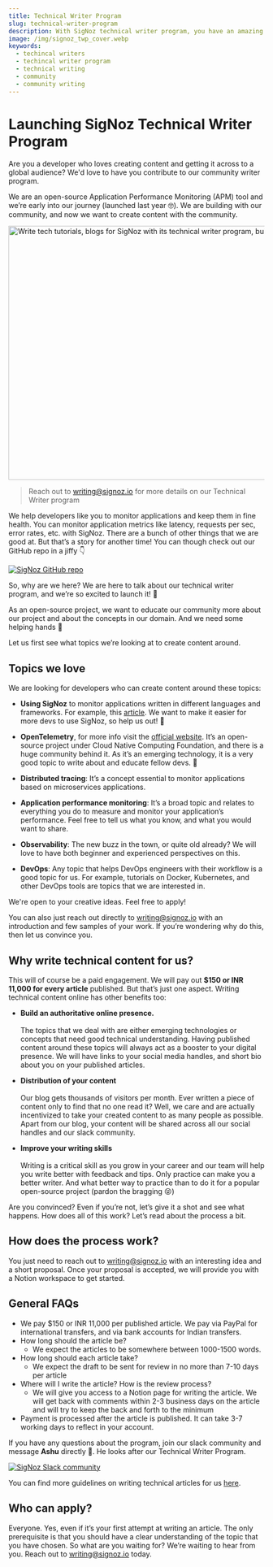 ```yaml
---
title: Technical Writer Program
slug: technical-writer-program
description: With SigNoz technical writer program, you have an amazing opportunity to build your digital brand, improve your writing skills, and getting your content across a global audience.
image: /img/signoz_twp_cover.webp
keywords:
  - techincal writers
  - techincal writer program
  - technical writing
  - community
  - community writing
---
```


<head>
  <link rel="canonical" href="https://signoz.io/technical-writer-program/"/>
  <meta property="og:image" content="https://signoz.io/img/signoz_twp_cover.webp"/>
  <meta name ="twitter:image" content="https://signoz.io/img/signoz_twp_cover.webp"/>

</head>

# Launching SigNoz Technical Writer Program

Are you a developer who loves creating content and getting it across to a global audience? We'd love to have you contribute to our community writer program.

We are an open-source Application Performance Monitoring (APM) tool and we’re early into our journey (launched last year 🤓). We are building with our community, and now we want to create content with the community.

<div align="center">
  <img src="/img/signoz_twp_cover.webp"
       height = "500" width = "800"
       alt = "Write tech tutorials, blogs for SigNoz with its technical writer program, build your digital presence and get paid to do it"/>
</div>

> Reach out to writing@signoz.io for more details on our Technical Writer program

We help developers like you to monitor applications and keep them in fine health. You can monitor application metrics like latency, requests per sec, error rates, etc. with SigNoz. There are a bunch of other things that we are good at. But that’s a story for another time! You can though check out our GitHub repo in a jiffy 👇

[![SigNoz GitHub repo](/img/blog/common/signoz_github.webp)](https://github.com/SigNoz/signoz)

So, why are we here? We are here to talk about our technical writer program, and we’re so excited to launch it! 🚀

As an open-source project, we want to educate our community more about our project and about the concepts in our domain. And we need some helping hands 🙌

Let us first see what topics we’re looking at to create content around.

## Topics we love
We are looking for developers who can create content around these topics:

- **Using SigNoz** to monitor applications written in different languages and frameworks. For example, this [article](https://signoz.io/blog/opentelemetry-fastapi/). We want to make it easier for more devs to use SigNoz, so help us out! 🙏

- **OpenTelemetry**, for more info visit the [official website](https://opentelemetry.io/). It’s an open-source project under Cloud Native Computing Foundation, and there is a huge community behind it. As it’s an emerging technology, it is a very good topic to write about and educate fellow devs. 🤗

- **Distributed tracing**: It’s a concept essential to monitor applications based on microservices applications.

- **Application performance monitoring**: It’s a broad topic and relates to everything you do to measure and monitor your application’s performance. Feel free to tell us what you know, and what you would want to share.

- **Observability**: The new buzz in the town, or quite old already? We will love to have both beginner and experienced perspectives on this.

- **DevOps**: Any topic that helps DevOps engineers with their workflow is a good topic for us. For example, tutorials on Docker, Kubernetes, and other DevOps tools are topics that we are interested in.

We're open to your creative ideas. Feel free to apply!

<!-- - Anything and everything that relates to monitoring applications or improving application performance. A few examples of articles can be
    - <a href = "https://medium.com/ivymobility-developers/understanding-high-availability-how-to-achieve-it-11a045584f29" rel="noopener noreferrer nofollow" target="_blank" >Understanding High Availability & How to achieve it?</a>
    - <a href = "https://www.digitalocean.com/community/tutorials/an-introduction-to-metrics-monitoring-and-alerting" rel="noopener noreferrer nofollow" target="_blank" >Introduction to metrics, monitoring, and alerting</a>
    - <a href = "https://medium.com/skyshidigital/6-tricks-to-speed-up-and-improve-your-node-js-performance-fadc06d15cbe" rel="noopener noreferrer nofollow" target="_blank" >Tips to improve your nodejs performance</a>
    - <a href = "https://expressjs.com/en/advanced/best-practice-performance.html" rel="noopener noreferrer nofollow" target="_blank" >Performance Best Practices Using Express in Production</a> -->


You can also just reach out directly to writing@signoz.io with an introduction and few samples of your work. If you’re wondering why do this, then let us convince you.

## Why write technical content for us?

This will of course be a paid engagement. We will pay out **$150 or INR 11,000 for every article** published. But that’s just one aspect. Writing technical content online has other benefits too:

- **Build an authoritative online presence.**<br></br>
The topics that we deal with are either emerging technologies or concepts that need good technical understanding. Having published content around these topics will always act as a booster to your digital presence. We will have links to your social media handles, and short bio about you on your published articles.

- **Distribution of your content**<br></br>
Our blog gets thousands of visitors per month. Ever written a piece of content only to find that no one read it? Well, we care and are actually incentivized to take your created content to as many people as possible. Apart from our blog, your content will be shared across all our social handles and our slack community.

- **Improve your writing skills**<br></br>
Writing is a critical skill as you grow in your career and our team will help you write better with feedback and tips. Only practice can make you a better writer. And what better way to practice than to do it for a popular open-source project (pardon the bragging 😝)

Are you convinced? Even if you’re not, let’s give it a shot and see what happens. How does all of this work? Let’s read about the process a bit.

## How does the process work?

You just need to reach out to writing@signoz.io with an interesting idea and a short proposal. Once your proposal is accepted, we will provide you with a Notion workspace to get started.


## General FAQs

- We pay $150 or INR 11,000 per published article. We pay via PayPal for international transfers, and via bank accounts for Indian transfers.
- How long should the article be?
    - We expect the articles to be somewhere between 1000-1500 words.
- How long should each article take?
    - We expect the draft to be sent for review in no more than 7-10 days per article
- Where will I write the article? How is the review process?
    - We will give you access to a Notion page for writing the article. We will get back with comments within 2-3 business days on the article and will try to keep the back and forth to the minimum
- Payment is processed after the article is published. It can take 3-7 working days to reflect in your account.


<!-- ## FAQs on Payment

- We will pay out **$150 or 11,300 INR per published article**. We pay via PayPal for international transfers, and via bank accounts for Indian transfers. If you have any issues with Paypal, let us know beforehand.
- Payment is processed after the article is published. It can take **3-5 working days** to reflect in your account.
- We will need your **PAN number** to process the payment(for Indian nationals)
- **10% TDS** at source will be deducted
- You will have to provide us with a receipt. You can do so easily using any online receipt generator like: [https://freeinvoicebuilder.com/](https://freeinvoicebuilder.com/) -->

If you have any questions about the program, join our slack community and message **Ashu** directly 👋. He looks after our Technical Writer Program.

[![SigNoz Slack community](/img/blog/common/join_slack_cta.png)](https://signoz.io/slack)

You can find more guidelines on writing technical articles for us [here](https://signoz.notion.site/FAQs-and-Guidelines-for-SigNoz-Technical-Writing-Program-fc311c108ea942aeb2ccc429fe10e637).

## Who can apply?

Everyone. Yes, even if it’s your first attempt at writing an article. The only prerequisite is that you should have a clear understanding of the topic that you have chosen. So what are you waiting for? We’re waiting to hear from you. Reach out to writing@signoz.io today.


